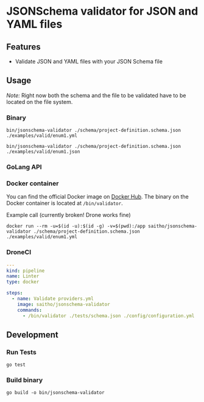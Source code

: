 # JSONSchema validator for JSON and YAML files

## Features

* Validate JSON and YAML files with your JSON Schema file

## Usage

*Note:* Right now both the schema and the file to be validated have to be located on the file system.

### Binary

```
bin/jsonschema-validator ./schema/project-definition.schema.json ./examples/valid/enum1.yml

bin/jsonschema-validator ./schema/project-definition.schema.json ./examples/valid/enum1.json
```

### GoLang API

### Docker container

You can find the official Docker image on [Docker Hub](https://hub.docker.com/r/saitho/jsonschema-validator).
The binary on the Docker container is located at `/bin/validator`.

Example call (currently broken! Drone works fine)
```
docker run --rm -u=$(id -u):$(id -g) -v=$(pwd):/app saitho/jsonschema-validator ./schema/project-definition.schema.json ./examples/valid/enum1.yml
```

### DroneCI

```yaml
---
kind: pipeline
name: Linter
type: docker

steps:
  - name: Validate providers.yml
    image: saitho/jsonschema-validator
    commands:
      - /bin/validator ./tests/schema.json ./config/configuration.yml
 ```

## Development

### Run Tests

```shell script
go test
```

### Build binary

```shell script
go build -o bin/jsonschema-validator
```
